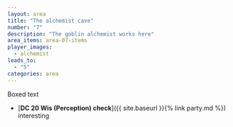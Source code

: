 ```yaml
---
layout: area
title: "The alchemist cave"
number: "7"
description: "The goblin alchemist works here"
area_items: area-07-items
player_images:
  - alchemist
leads_to:
  - "5"
categories: area
---
```

Boxed text

* [**DC 20 Wis (Perception) check**]({{ site.baseurl }}{% link party.md %}) interesting
